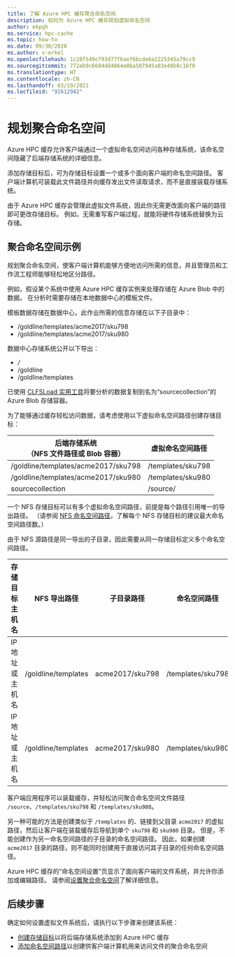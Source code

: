 ```yaml
---
title: 了解 Azure HPC 缓存聚合命名空间
description: 如何为 Azure HPC 缓存规划虚拟命名空间
author: ekpgh
ms.service: hpc-cache
ms.topic: how-to
ms.date: 09/30/2020
ms.author: v-erkel
ms.openlocfilehash: 1c28f549cf93d77f6aef6bcde6a2225345a79cc9
ms.sourcegitcommit: 772eb9c6684dd4864e0ba507945a83e48b8c16f0
ms.translationtype: HT
ms.contentlocale: zh-CN
ms.lasthandoff: 03/19/2021
ms.locfileid: "91612942"
---
```

# <a name="plan-the-aggregated-namespace"></a>规划聚合命名空间

Azure HPC 缓存允许客户端通过一个虚拟命名空间访问各种存储系统，该命名空间隐藏了后端存储系统的详细信息。

添加存储目标后，可为存储目标设置一个或多个面向客户端的命名空间路径。 客户端计算机可装载此文件路径并向缓存发出文件读取请求，而不是直接装载存储系统。

由于 Azure HPC 缓存会管理此虚拟文件系统，因此你无需更改面向客户端的路径即可更改存储目标。 例如，无需重写客户端过程，就能将硬件存储系统替换为云存储。

## <a name="aggregated-namespace-example"></a>聚合命名空间示例

规划聚合命名空间，使客户端计算机能够方便地访问所需的信息，并且管理员和工作流工程师能够轻松地区分路径。

例如，假设某个系统中使用 Azure HPC 缓存实例来处理存储在 Azure Blob 中的数据。 在分析时需要存储在本地数据中心的模板文件。

模板数据存储在数据中心，此作业所需的信息存储在以下子目录中：

* /goldline/templates/acme2017/sku798
* /goldline/templates/acme2017/sku980

数据中心存储系统公开以下导出：

* */*
* /goldline
* /goldline/templates

已使用 [CLFSLoad 实用工具](hpc-cache-ingest.md#pre-load-data-in-blob-storage-with-clfsload)将要分析的数据复制到名为“sourcecollection”的 Azure Blob 存储容器。

为了能够通过缓存轻松访问数据，请考虑使用以下虚拟命名空间路径创建存储目标：

| 后端存储系统 <br/> （NFS 文件路径或 Blob 容器） | 虚拟命名空间路径 |
|-----------------------------------------|------------------------|
| /goldline/templates/acme2017/sku798     | /templates/sku798      |
| /goldline/templates/acme2017/sku980     | /templates/sku980      |
| sourcecollection                        | /source/               |

一个 NFS 存储目标可以有多个虚拟命名空间路径，前提是每个路径引用唯一的导出路径。 （请参阅 [NFS 命名空间路径](add-namespace-paths.md#nfs-namespace-paths)，了解每个 NFS 存储目标的建议最大命名空间路径数。）

由于 NFS 源路径是同一导出的子目录，因此需要从同一存储目标定义多个命名空间路径。

| 存储目标主机名  | NFS 导出路径     | 子目录路径 | 命名空间路径    |
|--------------------------|---------------------|-------------------|-------------------|
| IP 地址或主机名 | /goldline/templates | acme2017/sku798   | /templates/sku798 |
| IP 地址或主机名 | /goldline/templates | acme2017/sku980   | /templates/sku980 |

客户端应用程序可以装载缓存，并轻松访问聚合命名空间文件路径 ``/source``、``/templates/sku798`` 和 ``/templates/sku980``。

另一种可能的方法是创建类似于 `/templates` 的、链接到父目录 `acme2017` 的虚拟路径，然后让客户端在装载缓存后导航到单个 `sku798` 和 `sku980` 目录。 但是，不能创建作为另一命名空间路径的子目录的命名空间路径。 因此，如果创建 `acme2017` 目录的路径，则不能同时创建用于直接访问其子目录的任何命名空间路径。

Azure HPC 缓存的“命名空间设置”页显示了面向客户端的文件系统，并允许你添加或编辑路径。 请参阅[设置聚合命名空间](add-namespace-paths.md)了解详细信息。

## <a name="next-steps"></a>后续步骤

确定如何设置虚拟文件系统后，请执行以下步骤来创建该系统：

* [创建存储目标](hpc-cache-add-storage.md)以将后端存储系统添加到 Azure HPC 缓存
* [添加命名空间路径](add-namespace-paths.md)以创建供客户端计算机用来访问文件的聚合命名空间

